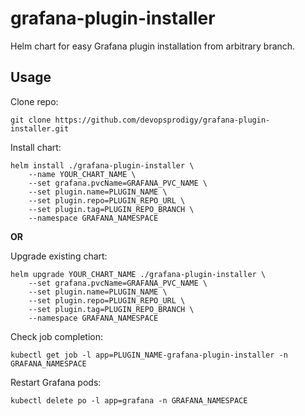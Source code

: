 # grafana-plugin-installer

Helm chart for easy Grafana plugin installation from arbitrary branch.


## Usage

Clone repo:
```
git clone https://github.com/devopsprodigy/grafana-plugin-installer.git
```

Install chart:
```
helm install ./grafana-plugin-installer \ 
    --name YOUR_CHART_NAME \
    --set grafana.pvcName=GRAFANA_PVC_NAME \
    --set plugin.name=PLUGIN_NAME \
    --set plugin.repo=PLUGIN_REPO_URL \
    --set plugin.tag=PLUGIN_REPO_BRANCH \
    --namespace GRAFANA_NAMESPACE
```

**OR**

Upgrade existing chart:
```
helm upgrade YOUR_CHART_NAME ./grafana-plugin-installer \ 
    --set grafana.pvcName=GRAFANA_PVC_NAME \
    --set plugin.name=PLUGIN_NAME \
    --set plugin.repo=PLUGIN_REPO_URL \
    --set plugin.tag=PLUGIN_REPO_BRANCH \
    --namespace GRAFANA_NAMESPACE
```

Check job completion:
```
kubectl get job -l app=PLUGIN_NAME-grafana-plugin-installer -n GRAFANA_NAMESPACE 
```

Restart Grafana pods:
```
kubectl delete po -l app=grafana -n GRAFANA_NAMESPACE
```
